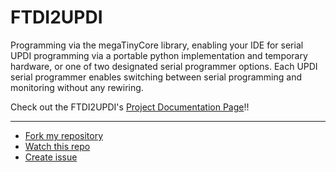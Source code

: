 # FTDI2UPDI

Programming via the megaTinyCore library, enabling your IDE for serial UPDI programming via a portable python implementation and temporary hardware, or one of two designated serial programmer options. Each UPDI serial programmer enables switching between serial programming and monitoring without any rewiring.

Check out the FTDI2UPDI's [Project Documentation Page](https://teddywarner.org/Projects/SerialUPDI/#ftdi2updi-design)!!

---
- [Fork my repository](https://github.com/Twarner491/FTDI2UPDI/fork)
- [Watch this repo](https://github.com/Twarner491/FTDI2UPDI/subscription)
- [Create issue](https://github.com/Twarner491/FTDI2UPDI/issues/new)
